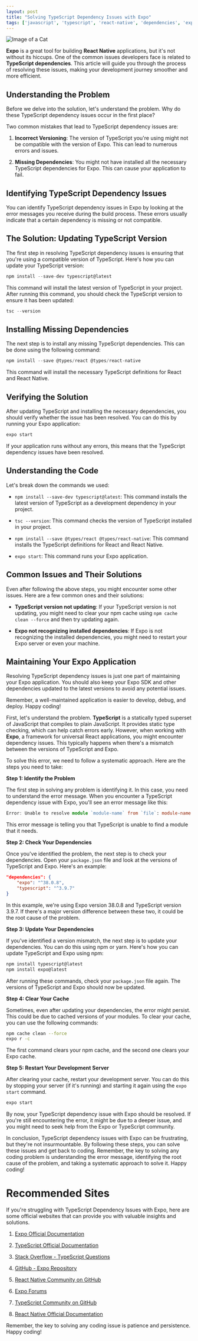 ```yaml
---
layout: post
title: "Solving TypeScript Dependency Issues with Expo"
tags: ['javascript', 'typescript', 'react-native', 'dependencies', 'expo']
---
```


![Image of a Cat](http://source.unsplash.com/1600x900/?cat)

**Expo** is a great tool for building **React Native** applications, but it's not without its hiccups. One of the common issues developers face is related to **TypeScript dependencies**. This article will guide you through the process of resolving these issues, making your development journey smoother and more efficient.

## Understanding the Problem

Before we delve into the solution, let's understand the problem. Why do these TypeScript dependency issues occur in the first place? 

Two common mistakes that lead to TypeScript dependency issues are:

1. **Incorrect Versioning**: The version of TypeScript you're using might not be compatible with the version of Expo. This can lead to numerous errors and issues.

2. **Missing Dependencies**: You might not have installed all the necessary TypeScript dependencies for Expo. This can cause your application to fail.

## Identifying TypeScript Dependency Issues

You can identify TypeScript dependency issues in Expo by looking at the error messages you receive during the build process. These errors usually indicate that a certain dependency is missing or not compatible.

## The Solution: Updating TypeScript Version

The first step in resolving TypeScript dependency issues is ensuring that you're using a compatible version of TypeScript. Here's how you can update your TypeScript version:

```javascript
npm install --save-dev typescript@latest
```

This command will install the latest version of TypeScript in your project. After running this command, you should check the TypeScript version to ensure it has been updated:

```javascript
tsc --version
```

## Installing Missing Dependencies

The next step is to install any missing TypeScript dependencies. This can be done using the following command:

```javascript
npm install --save @types/react @types/react-native
```

This command will install the necessary TypeScript definitions for React and React Native. 

## Verifying the Solution

After updating TypeScript and installing the necessary dependencies, you should verify whether the issue has been resolved. You can do this by running your Expo application:

```javascript
expo start
```

If your application runs without any errors, this means that the TypeScript dependency issues have been resolved.

## Understanding the Code

Let's break down the commands we used:

- `npm install --save-dev typescript@latest`: This command installs the latest version of TypeScript as a development dependency in your project.

- `tsc --version`: This command checks the version of TypeScript installed in your project.

- `npm install --save @types/react @types/react-native`: This command installs the TypeScript definitions for React and React Native.

- `expo start`: This command runs your Expo application.

## Common Issues and Their Solutions

Even after following the above steps, you might encounter some other issues. Here are a few common ones and their solutions:

- **TypeScript version not updating**: If your TypeScript version is not updating, you might need to clear your npm cache using `npm cache clean --force` and then try updating again.

- **Expo not recognizing installed dependencies**: If Expo is not recognizing the installed dependencies, you might need to restart your Expo server or even your machine.

## Maintaining Your Expo Application

Resolving TypeScript dependency issues is just one part of maintaining your Expo application. You should also keep your Expo SDK and other dependencies updated to the latest versions to avoid any potential issues. 

Remember, a well-maintained application is easier to develop, debug, and deploy. Happy coding!

First, let's understand the problem. **TypeScript** is a statically typed superset of JavaScript that compiles to plain JavaScript. It provides static type checking, which can help catch errors early. However, when working with **Expo**, a framework for universal React applications, you might encounter dependency issues. This typically happens when there's a mismatch between the versions of TypeScript and Expo.

To solve this error, we need to follow a systematic approach. Here are the steps you need to take:

**Step 1: Identify the Problem**

The first step in solving any problem is identifying it. In this case, you need to understand the error message. When you encounter a TypeScript dependency issue with Expo, you'll see an error message like this:

```typescript
Error: Unable to resolve module `module-name` from `file`: module-name could not be found within the project.
```

This error message is telling you that TypeScript is unable to find a module that it needs.

**Step 2: Check Your Dependencies**

Once you've identified the problem, the next step is to check your dependencies. Open your `package.json` file and look at the versions of TypeScript and Expo. Here's an example:

```json
"dependencies": {
    "expo": "^38.0.8",
    "typescript": "^3.9.7"
}
```

In this example, we're using Expo version 38.0.8 and TypeScript version 3.9.7. If there's a major version difference between these two, it could be the root cause of the problem.

**Step 3: Update Your Dependencies**

If you've identified a version mismatch, the next step is to update your dependencies. You can do this using npm or yarn. Here's how you can update TypeScript and Expo using npm:

```bash
npm install typescript@latest
npm install expo@latest
```

After running these commands, check your `package.json` file again. The versions of TypeScript and Expo should now be updated.

**Step 4: Clear Your Cache**

Sometimes, even after updating your dependencies, the error might persist. This could be due to cached versions of your modules. To clear your cache, you can use the following commands:

```bash
npm cache clean --force
expo r -c
```

The first command clears your npm cache, and the second one clears your Expo cache.

**Step 5: Restart Your Development Server**

After clearing your cache, restart your development server. You can do this by stopping your server (if it's running) and starting it again using the `expo start` command.

```bash
expo start
```

By now, your TypeScript dependency issue with Expo should be resolved. If you're still encountering the error, it might be due to a deeper issue, and you might need to seek help from the Expo or TypeScript community.

In conclusion, TypeScript dependency issues with Expo can be frustrating, but they're not insurmountable. By following these steps, you can solve these issues and get back to coding. Remember, the key to solving any coding problem is understanding the error message, identifying the root cause of the problem, and taking a systematic approach to solve it. Happy coding!
# Recommended Sites

If you're struggling with TypeScript Dependency Issues with Expo, here are some official websites that can provide you with valuable insights and solutions.

1. [Expo Official Documentation](https://docs.expo.io/)
   
2. [TypeScript Official Documentation](https://www.typescriptlang.org/docs/)

3. [Stack Overflow - TypeScript Questions](https://stackoverflow.com/questions/tagged/typescript)

4. [GitHub - Expo Repository](https://github.com/expo/expo)

5. [React Native Community on GitHub](https://github.com/react-native-community)

6. [Expo Forums](https://forums.expo.io/)

7. [TypeScript Community on GitHub](https://github.com/microsoft/TypeScript)

8. [React Native Official Documentation](https://reactnative.dev/docs/getting-started)

Remember, the key to solving any coding issue is patience and persistence. Happy coding!